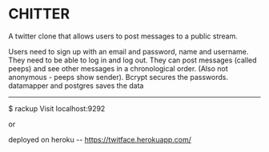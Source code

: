 CHITTER
=======
A twitter clone that allows users to post messages to a public stream.

Users need to sign up with an email and password, name and username.
They need to be able to log in and log out.
They can post messages (called peeps) and see other messages in a chronological order. (Also not anonymous - peeps show sender).
Bcrypt secures the passwords.
datamapper and postgres saves the data

---------------------------------------
$ rackup  Visit localhost:9292

or

deployed on heroku  -- https://twitface.herokuapp.com/
